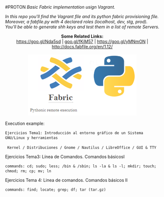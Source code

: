 #PROTON
*_Basic Fabric implementation usign Vagrant._*

*In this repo you'll find the Vagrant file and its python fabric provisioning file. Moreover, a fabfile.py with 4 declared roles (localhost, dev, stg, prod). You'll be able to generate shh keys and test them in a list of remote Servers.*

<p align="center">
  <b>Some Related Links:</b><br>
  <a href="#">https://goo.gl/Nda5sd</a> |
  <a href="#">goo.gl/fKiM57</a> |
  <a href="#">https://goo.gl/yMNmON</a> |
  <a href="#">http://docs.fabfile.org/en/1.12/</a>
  <br><br>
  <img src="https://github.com/exequielrafaela/Vagrant_PyFab-Fabric/blob/master/Figures/fabric_pyenv.png" 
</p>

Execution example: 
	
	Ejercicios Tema1: Introducción al entorno gráfico de un Sistema GNU/Linux y herramientas
	
	 Kernel / Distribuciones / Gnome / Nautilus / LibreOffice / GUI & TTY

Ejercicios Tema3: Línea de Comandos. Comandos básicosI 
	
	commands: cd; sudo; less; /bin & /sbin; ls -la & ls -l; mkdir; touch; chmod; rm; cp; mv; ln 

Ejercicios Tema 4: Linea de comandos. Comandos básicos II 
	
	commands: find; locate; grep; df; tar (tar.gz)
